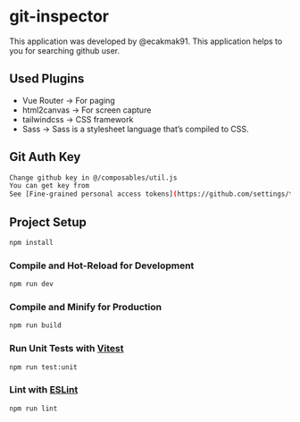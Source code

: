 # git-inspector

This application was developed by @ecakmak91. This application helps to you for searching github user.

## Used Plugins

- Vue Router -> For paging
- html2canvas -> For screen capture
- tailwindcss -> CSS framework
- Sass -> Sass is a stylesheet language that’s compiled to CSS.


## Git Auth Key

```sh
Change github key in @/composables/util.js
You can get key from
See [Fine-grained personal access tokens](https://github.com/settings/tokens?type=beta)
```

## Project Setup

```sh
npm install
```

### Compile and Hot-Reload for Development

```sh
npm run dev
```

### Compile and Minify for Production

```sh
npm run build
```

### Run Unit Tests with [Vitest](https://vitest.dev/)

```sh
npm run test:unit
```

### Lint with [ESLint](https://eslint.org/)

```sh
npm run lint
```
